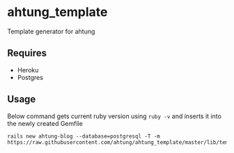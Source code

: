 # ahtung_template
Template generator for ahtung

## Requires

- Heroku
- Postgres

## Usage

Below command gets current ruby version using `ruby -v` and inserts it into the newly created Gemfile

    rails new ahtung-blog --database=postgresql -T -m https://raw.githubusercontent.com/ahtung/ahtung_template/master/lib/template.rb
